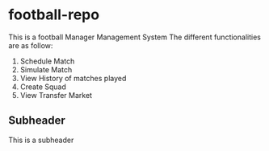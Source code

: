 # football-repo
This is a football Manager Management System
The different functionalities are as follow:
1. Schedule Match
2. Simulate Match
3. View History of matches played
4. Create Squad
5. View Transfer Market
## Subheader
This is a subheader

